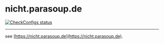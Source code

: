 
# nicht.parasoup.de

[![CheckConfigs status](https://img.shields.io/github/workflow/status/k4cg/nicht.parasoup.de/CheckConfigs/master?label=CheckConfigs)](https://github.com/k4cg/nicht.parasoup.de/actions?query=workflow%3ACheckConfigs+branch%3Amaster)

----

see [https://nicht.parasoup.de](https://nicht.parasoup.de).
